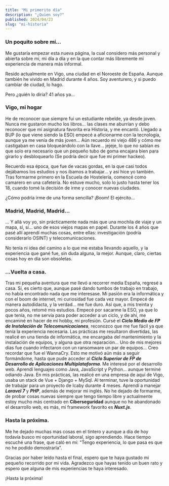 ```yaml
---
title: "Mi primerito día"
description: "¿Quien soy?"
published: 2024/04/23
slug: "mi-historia"
---
```


### Un poquito sobre mí...
Me gustaría empezar esta nueva página, la cual considero más personal y abierta sobre mí, mi día a día y en la que contar más libremente mi experiencia de manera más informal.

Resido actualmente en Vigo, una ciudad en el Noroeste de España. Aunque también he vivido en Madrid durante 4 años. Soy aventurero, y si puedo cambiar de ciudad, lo hago.

Pero ¿quién lo diría? 41 años ya...

### Vigo, mi hogar
He de reconocer que siempre fui un estudiante rebelde, ya desde joven. Nunca me gustaron mucho los libros... las clases me aburrían y debo reconocer que mi asignatura favorita era Historia, y me encantó. Llegado a BUP (lo que viene siendo la ESO) empecé a aficionarme con la tecnología, aunque ya me venía de más joven... Aún recuerdo mi viejo 486 y cómo me castigaban en casa bloqueándolo con la llave... jejeje, lo que no sabían es que solo era necesario que un pequeño tubo de goma encajara bien para girarlo y desbloquearlo (Se podría decir que fue mi primer hackeo).

Recuerdo esa época, que fue de vacas gordas, en la que casi todos dejábamos los estudios y nos íbamos a trabajar... y así hice yo también. Tras formarme primero en la Escuela de Hostelería, comencé como camarero en una cafetería. No estuve mucho, solo lo justo hasta tener los 18, cuando tomé la decisión de irme y conocer nuevas ciudades.

¿Cómo podría irme de una forma sencilla? ¡Boom! El ejército...

### Madrid, Madrid, Madrid...
... Y allá voy yo, sin prácticamente nada más que una mochila de viaje y un mapa, sí, sí... uno de esos viejos mapas en papel. Durante los 4 años que pasé allí aprendí muchas cosas, entre ellas: investigación (podría considerarlo OSINT) y telecomunicaciones.

No tenía ni idea del camino a lo que me estaba llevando aquello, y la experiencia que gané fue, sin duda alguna, la mejor. Aunque, claro, ciertas cosas hoy en día son obsoletas.

### ...Vuelta a casa.
Tras mi pequeña aventura que me llevó a recorrer media España, regresé a casa. Sí, es cierto que, aunque pasé dando tumbos de trabajo en trabajo, no había encontrado nada que me interesase. Mi pasión era la informática y con el boom de internet, mi curiosidad fue cada vez mayor. Empecé de manera autodidacta, y la verdad... me fue duro. Así que, a mis treinta y pocos años, retomé mis estudios. Empecé por sacarme la ESO, ya que lo que tenía, no me servía para poder acceder a un ciclo, y de ahí, me encaminé en hacer de mi hobby, mi profesión. Cursé el ***Ciclo Medio de FP de Instalación de Telecomunicaciones***, reconozco que me fue fácil ya que tenía la experiencia necesaria. Las prácticas me resultaron divertidas, las realicé en una tienda de informática, me encargaba del mantenimiento y la instalación de equipos, y alguna que otra reparación... Uno de mis mejores días fue cuando infectaron con un ransomware un par de equipos... Creo recordar que fue el WannaCry. Esto me motivó aún más a seguir formándome, hasta que pude acceder al ***Ciclo Superior de FP de Desarrollo de Aplicaciones Multiplataforma***. Me interesé por el desarrollo web. Aprendí lenguajes como Java, JavaScript y Python... aunque terminé odiando Java. En mis prácticas, las realicé en una empresa de aquí de Vigo, usaba un stack de Vue + Django + MySql. Al terminar, tuve la oportunidad de trabajar para un proyecto de Icaby durante 4 meses. Aprendí a manejar ***Laravel 7*** y ***PHP***, además de mejorar mi inglés. No he dejado de formarme, de probar cosas nuevas siempre que tengo tiempo libre y actualmente estoy mucho más centrado en **Ciberseguridad** aunque no he abandonado el desarrollo web, es más, mi framework favorito es ***Nuxt.js***.

### Hasta la próxima.
Me he dejado muchas mas cosas en el tintero y aunque a día de hoy todavía busco mi oportunidad laboral, sigo aprendiendo. Hace tiempo escuché una frase, que caló en mí: "Tengo experiencia, lo que pasa es que no he podido demostrarla".

Gracias por haber leído hasta el final, espero que te haya gustado mi pequeño recorrido por mi vida. Agradezco que hayas tenido un buen rato y espero que alguna de mis experiencias te haya interesado.

¡Hasta la próxima!

